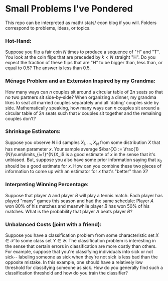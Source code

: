 # Small Problems I've Pondered

This repo can be interpreted as math/ stats/ econ blog if you will. Folders correspond to problems, ideas, or topics.

### Hot-Hand:

Suppose you flip a fair coin $N$ times to produce a sequence of "H" and "T". You look at the coin flips that are preceded by $k < N$ straight "H". Do you expect the fraction of these flips that are "H" to be bigger than, less than, or equal to $0.5$? The answer is less than $0.5$.

### Ménage Problem and an Extension Inspired by my Grandma: 

How many ways can $n$ couples sit around a circular table of $2n$ seats so that no two partners sit side-by-side? When organizing a dinner, my grandma likes to seat all married couples separately and all 'dating' couples side by side. Mathematically speaking, how many ways can $n$ couples sit around a circular table of $2n$ seats such that $k$ couples sit together and the remaining couples don't?

### Shrinkage Estimators:

Suppose you observe $N$ iid samples $X_1,...,X_N$ from some distribution $X$ that has mean parameter $x$. Your sample average $\bar{X} := \frac{1}{N}\sum\limits_{i=1}^{N}X_i$ is a good estimate of $x$ in the sense that it's unbiased. But, suppose you also have some prior information saying that $x_0$ should be a good estimate for $x$. How can you combine these two pieces of information to come up with an estimator for $x$ that's "better" than $\bar{X}$?

### Interpreting Winning Percentage:

Suppose that player $A$ and player $B$ will play a tennis match. Each player has played "many" games this season and had the same schedule: Player $A$ won $80$\% of his matches and meanwhile player $B$ has won $50$\% of his matches. What is the probability that player $A$ beats player $B$?

### Unbalanced Costs (joint with a friend):

Suppose you have a classification problem from some characteristic set $X \in \mathcal{X}$ to some class set $Y \in \mathcal{Y}$. The classification problem is interesting in the sense that certain errors in classification are more costly than others. For example, suppose that you're classifying individuals into sick or not sick-- labeling someone as sick when they're not sick is less bad than the opposite mistake. In this example, one should have a relatively low threshold for classifying someone as sick. How do you generally find such a classification threshold and how do you train the classifier?
